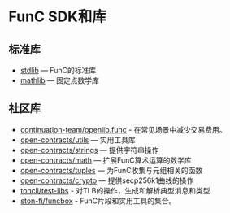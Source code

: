 # FunC SDK和库

## 标准库

- [stdlib](https://github.com/ton-blockchain/ton/blob/master/crypto/smartcont/stdlib.fc) — FunC的标准库
- [mathlib](https://github.com/ton-blockchain/ton/blob/master/crypto/smartcont/mathlib.fc) — 固定点数学库

## 社区库

- [continuation-team/openlib.func](https://github.com/continuation-team/openlib.func) - 在常见场景中减少交易费用。
- [open-contracts/utils](https://github.com/TonoxDeFi/open-contracts/tree/main/contracts/utils) — 实用工具库
- [open-contracts/strings](https://github.com/TonoxDeFi/open-contracts/tree/main/contracts/strings) — 提供字符串操作
- [open-contracts/math](https://github.com/TonoxDeFi/open-contracts/tree/main/contracts/math) — 扩展FunC算术运算的数学库
- [open-contracts/tuples](https://github.com/TonoxDeFi/open-contracts/tree/main/contracts/tuples) — 为FunC收集与元组相关的函数
- [open-contracts/crypto](https://github.com/TonoxDeFi/open-contracts/tree/main/contracts/crypto) — 提供secp256k1曲线的操作
- [toncli/test-libs](https://github.com/disintar/toncli/tree/master/src/toncli/lib/test-libs) - 对TLB的操作，生成和解析典型消息和类型
- [ston-fi/funcbox](https://github.com/ston-fi/funcbox) - FunC片段和实用工具的集合。
